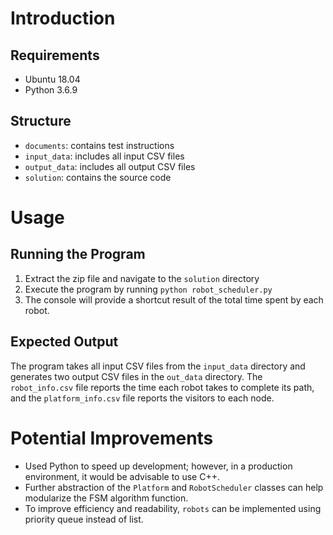 # Introduction

## Requirements

- Ubuntu 18.04
- Python 3.6.9

## Structure

- `documents`: contains test instructions 
- `input_data`: includes all input CSV files
- `output_data`: includes all output CSV files
- `solution`: contains the source code

# Usage

## Running the Program

1. Extract the zip file and navigate to the `solution` directory
2. Execute the program by running `python robot_scheduler.py`
3. The console will provide a shortcut result of the total time spent by each robot.

## Expected Output

The program takes all input CSV files from the `input_data` directory and generates two output CSV files in the `out_data` directory. The `robot_info.csv` file reports the time each robot takes to complete its path, and the `platform_info.csv` file reports the visitors to each node.

# Potential Improvements

- Used Python to speed up development; however, in a production environment, it would be advisable to use C++.
- Further abstraction of the `Platform` and `RobotScheduler` classes can help modularize the FSM algorithm function.
- To improve efficiency and readability, `robots` can be implemented using priority queue instead of list.


